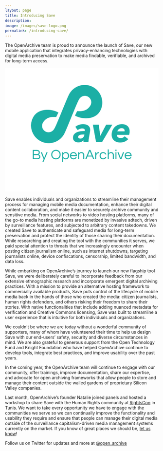 ```yaml
---
layout: page
title: Introducing Save
description:
image: /images/save-logo.png
permalink: /introducing-save/
---
```


<p>The OpenArchive team is proud to announce the launch of <span class="appName">Save</span>, our new mobile application that integrates privacy-enhancing technologies with digital media preservation to make media findable, verifiable, and archived for long-term access.</p>

<img class="postInlineImage" src="/images/save-logo.png"/>

<p><span class="appName">Save</span> enables individuals and organizations to streamline their management process for managing mobile media documentation, enhance their digital content collaboration, and make it easier to securely archive community and sensitive media. From social networks to video hosting platforms, many of the go-to media hosting platforms are monetized by invasive adtech, driven by surveillance features, and subjected to arbitrary content takedowns. We created <span class="appName">Save</span> to authenticate and safeguard media for long-term preservation and protect the identity of those sharing their documentation. While researching and creating the tool with the communities it serves, we paid special attention to threats that we increasingly encounter when posting citizen journalism online, such as internet shutdowns, targeting journalists online, device confiscations, censorship, limited bandwidth, and data loss.</p>

<p>While embarking on OpenArchive’s journey to launch our new flagship tool <span class="appName">Save</span>, we were deliberately careful to incorporate feedback from our extensive ethnographic research and incorporate emergent digital archiving practices. With a mission to provide an alternative hosting framework to commercially available products, <span class="appName">Save</span> puts control of the lifecycle of mobile media back in the hands of those who created the media: citizen journalists, human rights defenders, and others risking their freedom to share their stories. With native functionalities that include adding nuanced metadata for verification and Creative Commons licensing, <span class="appName">Save</span> was built to streamline a user experience that is intuitive for both individuals and organizations.</p>

<p>We couldn’t be where we are today without a wonderful community of supporters, many of whom have volunteered their time to help us design <span class="appName">Save</span> with our end-users’ safety, security and diverse circumstances in mind. We are also grateful to generous support from the Open Technology Fund and Knight Foundation who have helped OpenArchive continue to develop tools, integrate best practices, and improve usability over the past years.</p>

<p>In the coming year, the OpenArchive team will continue to engage with our community, offer trainings, improve documentation, share our expertise, and advocate for open archiving frameworks that allow people to store and manage their content outside the walled gardens of proprietary Silicon Valley companies.</p>

<p>Last month, OpenArchive’s founder Natalie joined panels and hosted a workshop to share <span class="appName">Save</span> with the Human Rights community at
<a href="https://rightscon.org/">RightsCon</a> in Tunis. We want to take every opportunity we have to engage with the communities we serve so we can continually improve the functionality and usability they require and ensure that people can manage their digital media outside of the surveillance capitalism-driven media management systems currently on the market. If you know of great places we should be, <a href="mailto:info@open-archive.org">let us know</a>!</p>

<p>Follow us on Twitter for updates and more at <a href="https://twitter.com/open_archive">@open_archive</a></p>
